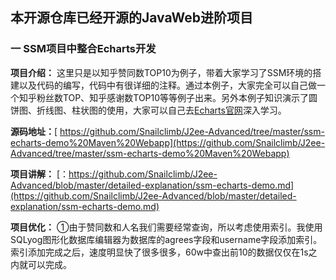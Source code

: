 
## 本开源仓库已经开源的JavaWeb进阶项目
### 一 SSM项目中整合Echarts开发

**项目介绍：** 这里只是以知乎赞同数TOP10为例子，带着大家学习了SSM环境的搭建以及代码的编写，代码中有很详细的注释。通过本例子，大家完全可以自己做一个知乎粉丝数TOP、知乎感谢数TOP10等等例子出来。另外本例子知识演示了圆饼图、折线图、柱状图的使用，大家可以自己去[Echarts官网](https://link.juejin.im/?target=http%3A%2F%2Fecharts.baidu.com%2Findex.html)深入学习。

**源码地址：**[ https://github.com/Snailclimb/J2ee-Advanced/tree/master/ssm-echarts-demo%20Maven%20Webapp](https://github.com/Snailclimb/J2ee-Advanced/tree/master/ssm-echarts-demo%20Maven%20Webapp)

**项目讲解：** [：https://github.com/Snailclimb/J2ee-Advanced/blob/master/detailed-explanation/ssm-echarts-demo.md](https://github.com/Snailclimb/J2ee-Advanced/blob/master/detailed-explanation/ssm-echarts-demo.md)

**项目优化：** ①由于赞同数和人名我们需要经常查询，所以考虑使用索引。我使用SQLyog图形化数据库编辑器为数据库的agrees字段和username字段添加索引。索引添加完成之后，速度明显快了很多很多，60w中查出前10的数据仅仅在1s之内就可以完成。
